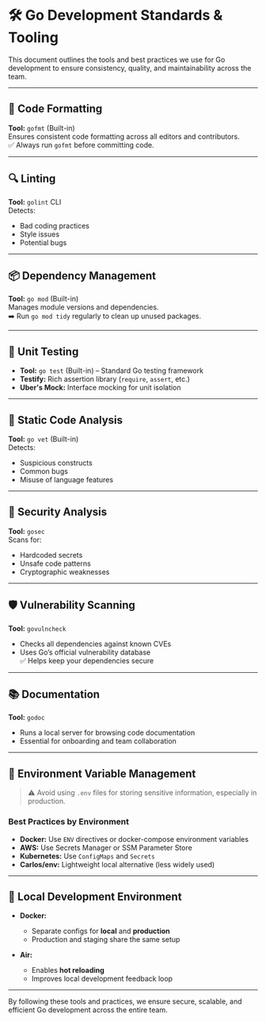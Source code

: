 # 🛠 Go Development Standards & Tooling

This document outlines the tools and best practices we use for Go development to ensure consistency, quality, and maintainability across the team.

---

## 🧹 Code Formatting

**Tool:** `gofmt` (Built-in)  
Ensures consistent code formatting across all editors and contributors.  
✅ Always run `gofmt` before committing code.

---

## 🔍 Linting

**Tool:** `golint` CLI  
Detects:

- Bad coding practices
- Style issues
- Potential bugs

---

## 📦 Dependency Management

**Tool:** `go mod` (Built-in)  
Manages module versions and dependencies.  
➡️ Run `go mod tidy` regularly to clean up unused packages.

---

## 🧪 Unit Testing

- **Tool:** `go test` (Built-in) – Standard Go testing framework
- **Testify:** Rich assertion library (`require`, `assert`, etc.)
- **Uber's Mock:** Interface mocking for unit isolation

---

## 🧠 Static Code Analysis

**Tool:** `go vet` (Built-in)  
Detects:

- Suspicious constructs
- Common bugs
- Misuse of language features

---

## 🔐 Security Analysis

**Tool:** `gosec`  
Scans for:

- Hardcoded secrets
- Unsafe code patterns
- Cryptographic weaknesses

---

## 🛡 Vulnerability Scanning

**Tool:** `govulncheck`  

- Checks all dependencies against known CVEs
- Uses Go’s official vulnerability database  
✅ Helps keep your dependencies secure

---

## 📚 Documentation

**Tool:** `godoc`  

- Runs a local server for browsing code documentation
- Essential for onboarding and team collaboration

---

## 🔧 Environment Variable Management

> ⚠️ Avoid using `.env` files for storing sensitive information, especially in production.

### Best Practices by Environment

- **Docker:** Use `ENV` directives or docker-compose environment variables
- **AWS:** Use Secrets Manager or SSM Parameter Store
- **Kubernetes:** Use `ConfigMaps` and `Secrets`
- **Carlos/env:** Lightweight local alternative (less widely used)

---

## 🧱 Local Development Environment

- **Docker:**
  - Separate configs for **local** and **production**
  - Production and staging share the same setup

- **Air:**
  - Enables **hot reloading**
  - Improves local development feedback loop

---

By following these tools and practices, we ensure secure, scalable, and efficient Go development across the entire team.
